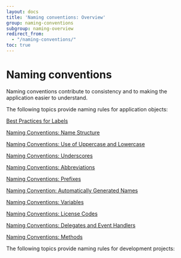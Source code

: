 ```yaml
---
layout: docs
title: 'Naming conventions: Overview'
group: naming-conventions
subgroup: naming-overview
redirect_from:
  - "/naming-conventions/"
toc: true
---
```


# Naming conventions

Naming conventions contribute to consistency and to making the application easier to understand.

The following topics provide naming rules for application objects:

[Best Practices for Labels](best-practices-for-labels.md)

[Naming Conventions: Name Structure](naming-conventions-name-structure.md)

[Naming Conventions: Use of Uppercase and Lowercase](naming-conventions-use-of-uppercase-and-lowercase.md)

[Naming Conventions: Underscores](naming-conventions-underscores.md)

[Naming Conventions: Abbreviations](naming-conventions-abbreviations.md)

[Naming Conventions: Prefixes](naming-conventions-prefixes.md)

[Naming Convention: Automatically Generated Names](naming-convention-automatically-generated-names.md)

[Naming Conventions: Variables](naming-conventions-variables.md)

[Naming Conventions: License Codes](naming-conventions-license-codes.md)

[Naming Conventions: Delegates and Event Handlers](naming-conventions-delegates-and-event-handlers.md)

[Naming Conventions: Methods](naming-conventions-methods.md)

The following topics provide naming rules for development projects:


